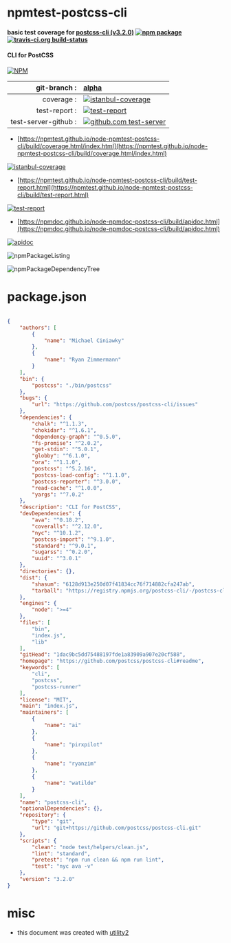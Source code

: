 # npmtest-postcss-cli

#### basic test coverage for  [postcss-cli (v3.2.0)](https://github.com/postcss/postcss-cli#readme)  [![npm package](https://img.shields.io/npm/v/npmtest-postcss-cli.svg?style=flat-square)](https://www.npmjs.org/package/npmtest-postcss-cli) [![travis-ci.org build-status](https://api.travis-ci.org/npmtest/node-npmtest-postcss-cli.svg)](https://travis-ci.org/npmtest/node-npmtest-postcss-cli)

#### CLI for PostCSS

[![NPM](https://nodei.co/npm/postcss-cli.png?downloads=true&downloadRank=true&stars=true)](https://www.npmjs.com/package/postcss-cli)

| git-branch : | [alpha](https://github.com/npmtest/node-npmtest-postcss-cli/tree/alpha)|
|--:|:--|
| coverage : | [![istanbul-coverage](https://npmtest.github.io/node-npmtest-postcss-cli/build/coverage.badge.svg)](https://npmtest.github.io/node-npmtest-postcss-cli/build/coverage.html/index.html)|
| test-report : | [![test-report](https://npmtest.github.io/node-npmtest-postcss-cli/build/test-report.badge.svg)](https://npmtest.github.io/node-npmtest-postcss-cli/build/test-report.html)|
| test-server-github : | [![github.com test-server](https://npmtest.github.io/node-npmtest-postcss-cli/GitHub-Mark-32px.png)](https://npmtest.github.io/node-npmtest-postcss-cli/build/app/index.html) | | build-artifacts : | [![build-artifacts](https://npmtest.github.io/node-npmtest-postcss-cli/glyphicons_144_folder_open.png)](https://github.com/npmtest/node-npmtest-postcss-cli/tree/gh-pages/build)|

- [https://npmtest.github.io/node-npmtest-postcss-cli/build/coverage.html/index.html](https://npmtest.github.io/node-npmtest-postcss-cli/build/coverage.html/index.html)

[![istanbul-coverage](https://npmtest.github.io/node-npmtest-postcss-cli/build/screenCapture.buildCi.browser.%252Ftmp%252Fbuild%252Fcoverage.lib.html.png)](https://npmtest.github.io/node-npmtest-postcss-cli/build/coverage.html/index.html)

- [https://npmtest.github.io/node-npmtest-postcss-cli/build/test-report.html](https://npmtest.github.io/node-npmtest-postcss-cli/build/test-report.html)

[![test-report](https://npmtest.github.io/node-npmtest-postcss-cli/build/screenCapture.buildCi.browser.%252Ftmp%252Fbuild%252Ftest-report.html.png)](https://npmtest.github.io/node-npmtest-postcss-cli/build/test-report.html)

- [https://npmdoc.github.io/node-npmdoc-postcss-cli/build/apidoc.html](https://npmdoc.github.io/node-npmdoc-postcss-cli/build/apidoc.html)

[![apidoc](https://npmdoc.github.io/node-npmdoc-postcss-cli/build/screenCapture.buildCi.browser.%252Ftmp%252Fbuild%252Fapidoc.html.png)](https://npmdoc.github.io/node-npmdoc-postcss-cli/build/apidoc.html)

![npmPackageListing](https://npmtest.github.io/node-npmtest-postcss-cli/build/screenCapture.npmPackageListing.svg)

![npmPackageDependencyTree](https://npmtest.github.io/node-npmtest-postcss-cli/build/screenCapture.npmPackageDependencyTree.svg)



# package.json

```json

{
    "authors": [
        {
            "name": "Michael Ciniawky"
        },
        {
            "name": "Ryan Zimmermann"
        }
    ],
    "bin": {
        "postcss": "./bin/postcss"
    },
    "bugs": {
        "url": "https://github.com/postcss/postcss-cli/issues"
    },
    "dependencies": {
        "chalk": "^1.1.3",
        "chokidar": "^1.6.1",
        "dependency-graph": "^0.5.0",
        "fs-promise": "^2.0.2",
        "get-stdin": "^5.0.1",
        "globby": "^6.1.0",
        "ora": "^1.1.0",
        "postcss": "^5.2.16",
        "postcss-load-config": "^1.1.0",
        "postcss-reporter": "^3.0.0",
        "read-cache": "^1.0.0",
        "yargs": "^7.0.2"
    },
    "description": "CLI for PostCSS",
    "devDependencies": {
        "ava": "^0.18.2",
        "coveralls": "^2.12.0",
        "nyc": "^10.1.2",
        "postcss-import": "^9.1.0",
        "standard": "^9.0.1",
        "sugarss": "^0.2.0",
        "uuid": "^3.0.1"
    },
    "directories": {},
    "dist": {
        "shasum": "6128d913e250d07f41834cc76f714882cfa247ab",
        "tarball": "https://registry.npmjs.org/postcss-cli/-/postcss-cli-3.2.0.tgz"
    },
    "engines": {
        "node": ">=4"
    },
    "files": [
        "bin",
        "index.js",
        "lib"
    ],
    "gitHead": "1dac9bc5dd75488197fde1a83909a907e20cf588",
    "homepage": "https://github.com/postcss/postcss-cli#readme",
    "keywords": [
        "cli",
        "postcss",
        "postcss-runner"
    ],
    "license": "MIT",
    "main": "index.js",
    "maintainers": [
        {
            "name": "ai"
        },
        {
            "name": "pirxpilot"
        },
        {
            "name": "ryanzim"
        },
        {
            "name": "watilde"
        }
    ],
    "name": "postcss-cli",
    "optionalDependencies": {},
    "repository": {
        "type": "git",
        "url": "git+https://github.com/postcss/postcss-cli.git"
    },
    "scripts": {
        "clean": "node test/helpers/clean.js",
        "lint": "standard",
        "pretest": "npm run clean && npm run lint",
        "test": "nyc ava -v"
    },
    "version": "3.2.0"
}
```



# misc
- this document was created with [utility2](https://github.com/kaizhu256/node-utility2)

